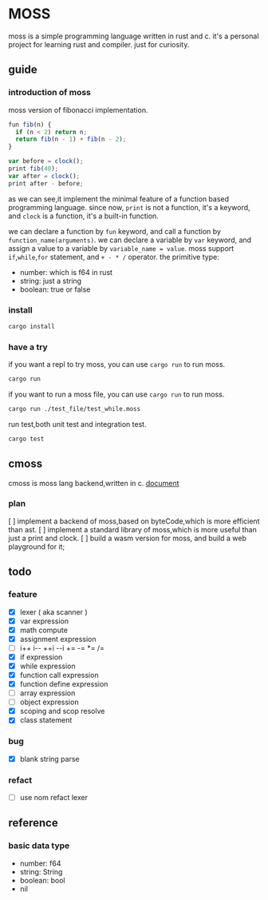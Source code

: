 # MOSS

moss is a simple programming language written in rust and c. it's a personal project for learning rust and compiler.
just for curiosity.

## guide

### introduction of moss

moss version of fibonacci implementation.

``` js
fun fib(n) {
  if (n < 2) return n;
  return fib(n - 1) + fib(n - 2); 
}

var before = clock();
print fib(40);
var after = clock();
print after - before;

```

as we can see,it implement the minimal feature of a function based programming language. since now, `print` is not a function, it's a keyword, and `clock` is a function, it's a built-in function.

we can declare a function by `fun` keyword, and call a function by `function_name(arguments)`.
we can declare a variable by `var` keyword, and assign a value to a variable by `variable_name = value`.
moss support `if`,`while`,`for` statement, and `+ - * /` operator.
the primitive type:

- number: which is f64 in rust
- string: just a string
- boolean: true or false


### install

```bash
cargo install
```

### have a try

if you want a repl to try moss, you can use `cargo run` to run moss.

```bash
cargo run
```

if you want to run a moss file, you can use `cargo run` to run moss.

```bash
cargo run ./test_file/test_while.moss
```

run test,both unit test and integration test.

``` bash
cargo test
```

## cmoss

cmoss is moss lang backend,written in c.
[document](./cmoss/README.md)

### plan

[ ] implement a backend of moss,based on byteCode,which is more efficient than ast.
[ ] implement a standard library of moss,which is more useful than just a print and clock.
[ ] build a wasm version for moss, and build a web playground for it;

## todo

### feature

- [x] lexer ( aka scanner )
- [x] var expression
- [x] math compute
- [x] assignment expression
- [ ] i++ i-- ++i --i += -= *= /=
- [x] if expression
- [x] while expression
- [x] function call expression
- [x] function define expression
- [ ] array expression
- [ ] object expression
- [x] scoping and scop resolve
- [x] class statement

### bug

- [x] blank string parse

### refact

- [ ] use nom refact lexer

## reference

###  basic data type
- number: f64
- string: String
- boolean: bool
- nil
